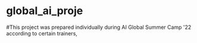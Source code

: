 



# global_ai_proje


#This project was prepared individually during AI Global Summer Camp '22 according to certain trainers, 
